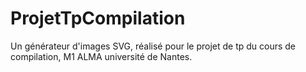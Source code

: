 ProjetTpCompilation
===================

Un générateur d'images SVG, réalisé pour le projet de tp du cours de compilation, M1 ALMA université de Nantes.
